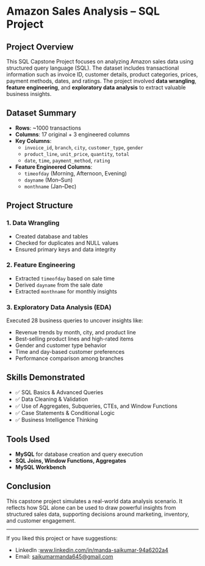
#  Amazon Sales Analysis – SQL Project

##  Project Overview

This SQL Capstone Project focuses on analyzing Amazon sales data using structured query language (SQL). The dataset includes transactional information such as invoice ID, customer details, product categories, prices, payment methods, dates, and ratings. The project involved **data wrangling**, **feature engineering**, and **exploratory data analysis** to extract valuable business insights.


##  Dataset Summary

- **Rows**: ~1000 transactions  
- **Columns**: 17 original + 3 engineered columns  
- **Key Columns**:
  - `invoice_id`, `branch`, `city`, `customer_type`, `gender`
  - `product_line`, `unit_price`, `quantity`, `total`
  - `date`, `time`, `payment_method`, `rating`
- **Feature Engineered Columns**:
  - `timeofday` (Morning, Afternoon, Evening)
  - `dayname` (Mon–Sun)
  - `monthname` (Jan–Dec)


## Project Structure

### 1. **Data Wrangling**
- Created database and tables
- Checked for duplicates and NULL values
- Ensured primary keys and data integrity

### 2. **Feature Engineering**
- Extracted `timeofday` based on sale time
- Derived `dayname` from the sale date
- Extracted `monthname` for monthly insights

### 3. **Exploratory Data Analysis (EDA)**
Executed 28 business queries to uncover insights like:
- Revenue trends by month, city, and product line
- Best-selling product lines and high-rated items
- Gender and customer type behavior
- Time and day-based customer preferences
- Performance comparison among branches

##  Skills Demonstrated

- ✅ SQL Basics & Advanced Queries  
- ✅ Data Cleaning & Validation  
- ✅ Use of Aggregates, Subqueries, CTEs, and Window Functions  
- ✅ Case Statements & Conditional Logic  
- ✅ Business Intelligence Thinking

##  Tools Used

- **MySQL** for database creation and query execution  
- **SQL Joins, Window Functions, Aggregates**  
- **MySQL Workbench** 

## Conclusion

This capstone project simulates a real-world data analysis scenario. It reflects how SQL alone can be used to draw powerful insights from structured sales data, supporting decisions around marketing, inventory, and customer engagement.

---

If you liked this project or have suggestions:

- LinkedIn :www.linkedin.com/in/manda-saikumar-94a6202a4
-  Email: saikumarmanda645@gmail.com

